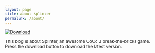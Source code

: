 ```yaml
---
layout: page
title: About Splinter
permalink: /about/
---
```

[![Download]({{baseurl}}/assets/Images/Download.png)]({{baseurl}}/assets/LatestSplinter.dsk)

This blog is about Splinter, an awesome CoCo 3 break-the-bricks game. Press the download button to download the latest version.
